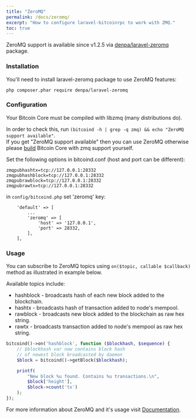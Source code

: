 ```yaml
---
title: "ZeroMQ"
permalink: /docs/zeromq/
excerpt: "How to configure laravel-bitcoinrpc to work with ZMQ."
toc: true
---
```

ZeroMQ support is available since v1.2.5 via [denpa/laravel-zeromq](https://packagist.org/packages/denpa/laravel-zeromq) package.
### Installation
You'll need to install laravel-zeromq package to use ZeroMQ features:
```
php composer.phar require denpa/laravel-zeromq
```

### Configuration
Your Bitcoin Core must be compiled with libzmq (many distributions do).

In order to check this, run `(bitcoind -h | grep -q zmq) && echo "ZeroMQ support available"`.  
If you get "ZeroMQ support available" then you can use ZeroMQ otherwise please [build](https://github.com/bitcoin/bitcoin/blob/master/doc/build-unix.md) Bitcoin Core with zmq support yourself.

Set the following options in bitcoind.conf (host and port can be different):
```
zmqpubhashtx=tcp://127.0.0.1:28332
zmqpubhashblock=tcp://127.0.0.1:28332
zmqpubrawblock=tcp://127.0.0.1:28332
zmqpubrawtx=tcp://127.0.0.1:28332
```
in `config/bitcoind.php` set 'zeromq' key:
```
    'default' => [
        ...
        'zeromq' => [
            'host' => '127.0.0.1',
            'port' => 28332,
        ],
    ],
```

### Usage
You can subscribe to ZeroMQ topics using `on($topic, callable $callback)` method as illustrated in example below.

Available topics include:
* hashblock - broadcasts hash of each new block added to the blockchain.
* hashtx - broadcasts hash of transaction added to node's mempool.
* rawblock - broadcasts new block added to the blockchain as raw hex string.
* rawtx - broadcasts transaction added to node's mempool as raw hex string.

```php
bitcoind()->on('hashblock', function ($blockhash, $sequence) {
    // $blockhash var now contains block hash
    // of newest block broadcasted by daemon
    $block = bitcoind()->getBlock($blockhash);

    printf(
        "New block %u found. Contains %u transactions.\n",
        $block['height'],
        $block->count('tx')
    );
});
```
For more information about ZeroMQ and it's usage visit [Documentation](https://github.com/bitcoin/bitcoin/blob/master/doc/zmq.md).
